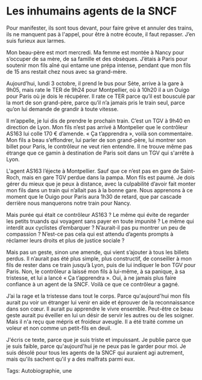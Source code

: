 # Les inhumains agents de la SNCF

Pour manifester, ils sont tous devant, pour faire grève et annuler des trains, ils ne manquent pas à l'appel, pour être à notre écoute, il faut repasser. J’en suis furieux aux larmes.<span id="more-64387"></span>

Mon beau-père est mort mercredi. Ma femme est montée à Nancy pour s’occuper de sa mère, de sa famille et des obsèques. J’étais à Paris pour soutenir mon fils aîné qui entame une prépa intense, pendant que mon fils de 15 ans restait chez nous avec sa grand-mère.

Aujourd’hui, lundi 3 octobre, il prend le bus pour Sète, arrive à la gare à 9h05, mais rate le TER de 9h24 pour Montpellier, où à 10h20 il a un Ouigo pour Paris où je dois le récupérer. Il rate ce TER parce qu’il est bousculé par la mort de son grand-père, parce qu’il n’a jamais pris le train seul, parce qu’on lui demande de grandir à toute vitesse.

Il m’appelle, je lui dis de prendre le prochain train. C’est un TGV à 9h40 en direction de Lyon. Mon fils n’est pas arrivé à Montpelier que le contrôleur AS163 lui colle 170 € d’amende. « Ça t’apprendra », voilà son commentaire. Mon fils a beau s’effondrer, lui parler de son grand-père, lui montrer son billet pour Paris, le contrôleur ne veut rien entendre. Il ne trouve même pas étrange que ce gamin à destination de Paris soit dans un TGV qui s'arrête à Lyon.

L'agent AS163 l’éjecte à Montpellier. Sauf que ce n’est pas en gare de Saint-Roch, mais en gare TGV perdue dans la pampa. Mon fils est paumé. Je dois gérer du mieux que je peux à distance, avec la culpabilité d’avoir fait monter mon fils dans un train qui n’allait pas à la bonne gare. Nous apprenons à ce moment que le Ouigo pour Paris aura 1h30 de retard, que par cascade derrière nous manquerons notre train pour Nancy.

Mais purée qui était ce contrôleur AS163 ? Le même qui évite de regarder les petits truands qui voyagent sans payer en toute impunité ? Le même qui interdit aux cyclistes d’embarquer ? N’aurait-il pas pu montrer un peu de compassion ? N’est-ce pas cela qui est attendu d’agents prompts à réclamer leurs droits et plus de justice sociale ?

Mais pas un geste, sinon une amende, qui vient s’ajouter à tous les billets perdus. Il n’aurait pas été plus simple, plus constructif, de conseiller à mon fils de rester dans ce train jusqu’à Lyon, puis de lui indiquer le bon TGV pour Paris. Non, le contrôleur a laissé mon fils à lui-même, à sa panique, à sa tristesse, et lui a lancé « Ça t’apprendra ». Oui, à ne jamais plus faire confiance à un agent de la SNCF. Voilà ce que ce contrôleur a gagné.

J’ai la rage et la tristesse dans tout le corps. Parce qu'aujourd'hui mon fils aurait pu voir un étranger lui venir en aide et éprouver de la reconnaissance dans son cœur. Il aurait pu apprendre le vivre ensemble. Peut-être ce beau geste aurait pu éveiller en lui un désir de servir les autres ou de les soigner. Mais il n'a reçu que mépris et froideur aveugle. Il a été traité comme un voleur et non comme un petit-fils en deuil.

J'écris ce texte, parce que je suis triste et impuissant. Je publie parce que je suis faible, parce qu'aujourd'hui je ne peux pas le garder pour moi. Je suis désolé pour tous les agents de la SNCF qui auraient agi autrement, mais qu'ils sachent qu'il y a des malfrats parmi eux.

Tags: Autobiographie, une
